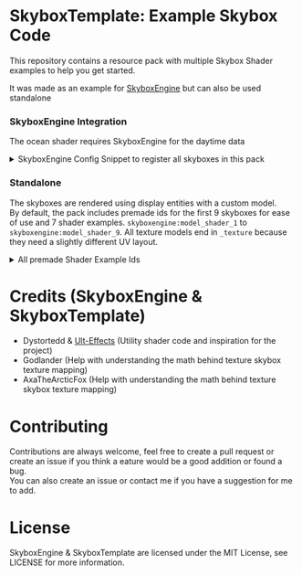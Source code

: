 # SkyboxTemplate: Example Skybox Code 
This repository contains a resource pack with multiple Skybox Shader examples to help you get started.  

It was made as an example for [SkyboxEngine](https://github.com/Dragoncraft000/SkyboxEngine/) but can also be used standalone
### SkyboxEngine Integration

The ocean shader requires SkyboxEngine for the daytime data
<details>

<summary>SkyboxEngine Config Snippet to register all skyboxes in this pack</summary>

```yml
skyboxRegistry:
  gradient:
    skyboxId: skyboxengine:model_shader_1
  noise:
    skyboxId: skyboxengine:model_shader_2
  animation:
    skyboxId: skyboxengine:model_shader_3
  raymarching:
    skyboxId: skyboxengine:model_shader_4
  ocean:
    skyboxId: skyboxengine:model_shader_5
    flags:
      encodePreciseTime: true
  vortex:
    skyboxId: skyboxengine:model_shader_6
  texture:
    skyboxId: skyboxengine:model_shader_9_texture

# Lowest Priority Skyboxes always applied if no other is active, leave empty to disable
defaultSkybox: ""
# Maps Dimension Keys (e.g minecraft:overworld) to registered skyboxes
dimensionSkyboxes:
  minecraft:overworld: texture
  minecraft:the_end: vortex
```

</details>

### Standalone  
The skyboxes are rendered using display entities with a custom model.  
By default, the pack includes premade ids for the first 9 skyboxes for ease of use and 7 shader examples.
`skyboxengine:model_shader_1` to `skyboxengine:model_shader_9`.
All texture models end in `_texture` because they need a slightly different UV layout.
<details>
<summary>All premade Shader Example Ids</summary>

  
- A simple vertical gradient -> skyboxengine:model_shader_1  
- A noise sampling example -> skyboxengine:model_shader_2  
- An animated noise example -> skyboxengine:model_shader_3  
- Raymarching with different shapes and operations -> skyboxengine:model_shader_4  
- Ocean Shader, ported from shadertoy -> skyboxengine:model_shader_5  
- Purple Vortex inspired by Outer Wilds -> skyboxengine:model_shader_6  
- A cloudy skybox loaded from a texture -> skyboxengine:model_shader_9_texture  

</details>


# Credits (SkyboxEngine & SkyboxTemplate)
- Dystortedd & [Ult-Effects](https://github.com/Dystortedd/Ult-Effects) (Utility shader code and inspiration for the project)
- Godlander (Help with understanding the math behind texture skybox texture mapping)
- AxaTheArcticFox (Help with understanding the math behind texture skybox texture mapping)


# Contributing
Contributions are always welcome, feel free to create a pull request or create an issue if you think a eature would be a good addition or found a bug.   
You can also create an issue or contact me if you have a suggestion for me to add.  

# License
SkyboxEngine & SkyboxTemplate are licensed under the MIT License, see LICENSE for more information.
